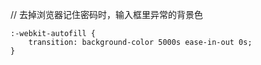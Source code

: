 // 去掉浏览器记住密码时，输入框里异常的背景色
```
:-webkit-autofill {
    transition: background-color 5000s ease-in-out 0s;
}
```
